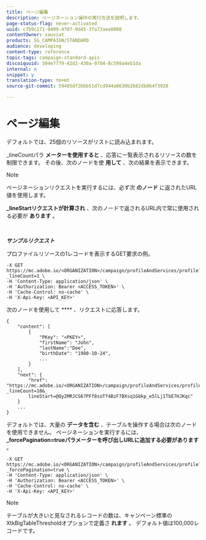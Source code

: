```yaml
---
title: ページ編集
description: ページネーション操作の実行方法を説明します。
page-status-flag: never-activated
uuid: c7b9c171-0409-4707-9d45-3fa72aee8008
contentOwner: sauviat
products: SG_CAMPAIGN/STANDARD
audience: developing
content-type: reference
topic-tags: campaign-standard-apis
discoiquuid: 304e7779-42d2-430a-9704-8c599a4eb1da
internal: n
snippet: y
translation-type: tm+mt
source-git-commit: 59405df2bbb51d7cd944a0630b2b82db864f3920

---
```



# ページ編集

デフォルトでは、25個のリソースがリストに読み込まれます。

_lineCountパラ **メーターを使用すると** 、応答に一覧表示されるリソースの数を制限できます。  その後、次のノードを使 **用して** 、次の結果を表示できます。

>[!NOTE]
>
>ページネーションリクエストを実行するには、必ず次 **のノード** に返されたURL値を使用します。
>
>**_lineStartリクエストが計算され** 、次のノードで返されるURL内で常に使用される必要が **あります** 。

<br/>

***サンプルリクエスト&#x200B;***

プロファイルリソースの1レコードを表示するGET要求の例。

```
-X GET https://mc.adobe.io/<ORGANIZATION>/campaign/profileAndServices/profile?_lineCount=1 \
-H 'Content-Type: application/json' \
-H 'Authorization: Bearer <ACCESS_TOKEN>' \
-H 'Cache-Control: no-cache' \
-H 'X-Api-Key: <API_KEY>'
```

次のノードを使用して **** 、リクエストに応答します。

```
{
    "content": [
        {
            "PKey": "<PKEY>",
            "firstName": "John",
            "lastName":"Doe",
            "birthDate": "1980-10-24",
            ...
        }
    ],
    "next": {
        "href": "https://mc.adobe.io/<ORGANIZATION>/campaign/profileAndServices/profile/email?_lineCount=10&_
        lineStart=@Qy2MRJCS67PFf8soTf4BzF7BXsq1Gbkp_e5lLj1TbE7HJKqc"
    }
    ...
}
```

デフォルトでは、大量の **データを含む** 、テーブルを操作する場合は次のノードを使用できません。 ページネーションを実行するには、 **_forcePagination=trueパラメーターを呼び出しURLに追加する必要があります** 。

```
-X GET https://mc.adobe.io/<ORGANIZATION>/campaign/profileAndServices/profile?_forcePagination=true \
-H 'Content-Type: application/json' \
-H 'Authorization: Bearer <ACCESS_TOKEN>' \
-H 'Cache-Control: no-cache' \
-H 'X-Api-Key: <API_KEY>'
```

>[!NOTE]
>
>テーブルが大きいと見なされるレコードの数は、キャンペーン標準のXtkBigTableThresholdオプションで定義さ **れます** 。 デフォルト値は100,000レコードです。
